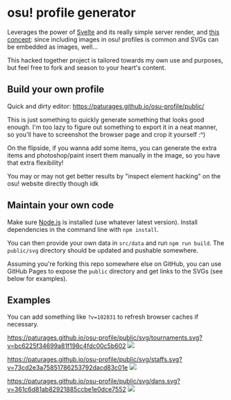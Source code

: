 # osu! profile generator

Leverages the power of [Svelte](https://svelte.dev/) and its really simple server render,
and [this concept](https://github.com/sindresorhus/css-in-readme-like-wat): since including
images in osu! profiles is common and SVGs can be embedded as images, well...

This hacked together project is tailored towards my own use and purposes, but feel free to fork
and season to your heart's content.

## Build your own profile

Quick and dirty editor: https://paturages.github.io/osu-profile/public/

This is just something to quickly generate something that looks good enough. I'm too lazy to
figure out something to export it in a neat manner, so you'll have to screenshot the browser page
and crop it yourself :^)

On the flipside, if you wanna add some items, you can generate the extra items and photoshop/paint
insert them manually in the image, so you have that extra flexibility!

You may or may not get better results by "inspect element hacking" on the osu! website directly
though idk

## Maintain your own code

Make sure [Node.js](https://nodejs.org/en/) is installed (use whatever latest version).
Install dependencies in the command line with `npm install`.

You can then provide your own data in `src/data` and run `npm run build`.
The `public/svg` directory should be updated and pushable somewhere.

Assuming you're forking this repo somewhere else on GitHub, you can use GitHub Pages to expose
the `public` directory and get links to the SVGs (see below for examples).

## Examples

You can add something like `?v=102831` to refresh browser caches if necessary.

https://paturages.github.io/osu-profile/public/svg/tournaments.svg?v=bc6225f34699a81f198c4fdc00c5b602
![](https://paturages.github.io/osu-profile/public/svg/tournaments.svg?v=bc6225f34699a81f198c4fdc00c5b602)

https://paturages.github.io/osu-profile/public/svg/staffs.svg?v=73cd2e3a75851786253792dacd83c01e
![](https://paturages.github.io/osu-profile/public/svg/staffs.svg?v=73cd2e3a75851786253792dacd83c01e)

https://paturages.github.io/osu-profile/public/svg/dans.svg?v=361c6d81ab82921885ccbe1e0dce7552
![](https://paturages.github.io/osu-profile/public/svg/dans.svg?v=361c6d81ab82921885ccbe1e0dce7552)
